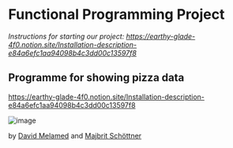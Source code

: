 # Functional Programming Project
*Instructions for starting our project: https://earthy-glade-4f0.notion.site/Installation-description-e84a6efc1aa94098b4c3dd00c13597f8*

## Programme for showing pizza data

https://earthy-glade-4f0.notion.site/Installation-description-e84a6efc1aa94098b4c3dd00c13597f8

![image](https://user-images.githubusercontent.com/58175351/147852041-a14162be-7a90-4c2d-9491-4e08076ca107.png)

by [David Melamed](https://github.com/Dawinartor) and [Majbrit Schöttner](https://github.com/majbrit)
